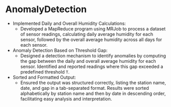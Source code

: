 # AnomalyDetection

- Implemented Daily and Overall Humidity Calculations:
  - Developed a MapReduce program using MRJob to process a dataset of sensor readings, calculating daily average humidity for each sensor, followed by the overall average humidity across all days for each sensor.
- Anomaly Detection Based on Threshold Gap:
  - Designed a detection mechanism to identify anomalies by computing the gap between the daily and overall average humidity for each sensor. Identified and reported readings where this gap exceeded a predefined threshold `T`.
- Sorted and Formatted Output:
  - Ensured the output was structured correctly, listing the station name, date, and gap in a tab-separated format. Results were sorted alphabetically by station name and then by date in descending order, facilitating easy analysis and interpretation.

